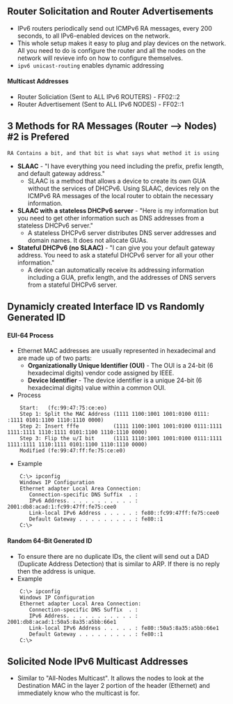 ## Router Solicitation and Router Advertisements
* IPv6 routers periodically send out ICMPv6 RA messages, every 200 seconds, to all IPv6-enabled devices on the network.
* This whole setup makes it easy to plug and play devices on the network. All you need to do is configure the router and all the nodes on the network will revieve info on how to configure themselves.
* `ipv6 unicast-routing` enables dynamic addressing
#### Multicast Addresses
* Router Soliciation (Sent to ALL IPv6 ROUTERS) - FF02::2
* Router Advertisement (Sent to ALL IPv6 NODES) - FF02::1
## 3 Methods for RA Messages (Router --> Nodes) #2 is Prefered
`RA Contains a bit, and that bit is what says what method it is using`
* **SLAAC** - "I have everything you need including the prefix, prefix length, and default gateway address."
  * SLAAC is a method that allows a device to create its own GUA without the services of DHCPv6. Using SLAAC, devices rely on the ICMPv6 RA messages of the local router to obtain the necessary information.
* **SLAAC with a stateless DHCPv6 server** - "Here is my information but you need to get other information such as DNS addresses from a stateless DHCPv6 server."
  * A stateless DHCPv6 server distributes DNS server addresses and domain names. It does not allocate GUAs.
* **Stateful DHCPv6 (no SLAAC)** - "I can give you your default gateway address. You need to ask a stateful DHCPv6 server for all your other information."
  * A device can automatically receive its addressing information including a GUA, prefix length, and the addresses of DNS servers from a stateful DHCPv6 server.


## Dynamicly created Interface ID vs Randomly Generated ID
#### EUI-64 Process
* Ethernet MAC addresses are usually represented in hexadecimal and are made up of two parts:
  * **Organizationally Unique Identifier (OUI)** - The OUI is a 24-bit (6 hexadecimal digits) vendor code assigned by IEEE.
  * **Device Identifier** - The device identifier is a unique 24-bit (6 hexadecimal digits) value within a common OUI.
* Process
```
    Start:   (fc:99:47:75:ce:eo)
    Step 1: Split the MAC Address (1111 1100:1001 1001:0100 0111:                   :1111 0101:1100 1110:1110 0000)
    Step 2: Insert fffe           (1111 1100:1001 1001:0100 0111:1111 1111:1111 1110:1111 0101:1100 1110:1110 0000)
    Step 3: Flip the u/I bit      (1111 1110:1001 1001:0100 0111:1111 1111:1111 1110:1111 0101:1100 1110:1110 0000)
    Modified (fe:99:47:ff:fe:75:ce:e0)
```
* Example
```
    C:\> ipconfig
    Windows IP Configuration
    Ethernet adapter Local Area Connection:
       Connection-specific DNS Suffix  . :
       IPv6 Address. . . . . . . . . . . : 2001:db8:acad:1:fc99:47ff:fe75:cee0
       Link-local IPv6 Address . . . . . : fe80::fc99:47ff:fe75:cee0
       Default Gateway . . . . . . . . . : fe80::1
    C:\>
```
#### Random 64-Bit Generated ID
* To ensure there are no duplicate IDs, the client will send out a DAD (Duplicate Address Detection) that is similar to ARP. If there is no reply then the address is unique.
* Example
```
    C:\> ipconfig
    Windows IP Configuration
    Ethernet adapter Local Area Connection:
       Connection-specific DNS Suffix  . :
       IPv6 Address. . . . . . . . . . . : 2001:db8:acad:1:50a5:8a35:a5bb:66e1
       Link-local IPv6 Address . . . . . : fe80::50a5:8a35:a5bb:66e1
       Default Gateway . . . . . . . . . : fe80::1
    C:\>
```
## Solicited Node IPv6 Multicast Addresses
* Similar to "All-Nodes Multicast". It allows the nodes to look at the Destination MAC in the layer 2 portion of the header (Ethernet) and immediately know who the multicast is for.
